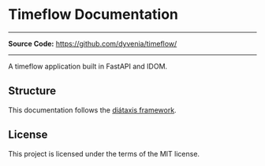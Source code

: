 # **Timeflow Documentation**

---
**Source Code:** <a href="https://github.com/dyvenia/timeflow/" target="_blank">https://github.com/dyvenia/timeflow/</a>

---

A timeflow application built in FastAPI and IDOM.

## Structure
This documentation follows the <a href="https://diataxis.fr/" target="_blank">diátaxis framework</a>.

## License

This project is licensed under the terms of the MIT license.
